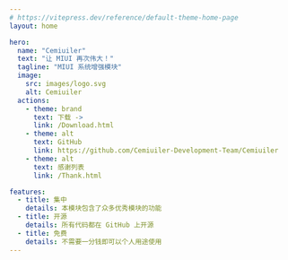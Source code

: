 ```yaml
---
# https://vitepress.dev/reference/default-theme-home-page
layout: home

hero:
  name: "Cemiuiler"
  text: "让 MIUI 再次伟大！"
  tagline: "MIUI 系统增强模块"
  image:
    src: images/logo.svg
    alt: Cemiuiler
  actions:
    - theme: brand
      text: 下载 ->
      link: /Download.html
    - theme: alt
      text: GitHub
      link: https://github.com/Cemiuiler-Development-Team/Cemiuiler
    - theme: alt
      text: 感谢列表
      link: /Thank.html

features:
  - title: 集中
    details: 本模块包含了众多优秀模块的功能
  - title: 开源
    details: 所有代码都在 GitHub 上开源
  - title: 免费
    details: 不需要一分钱即可以个人用途使用
---
```


